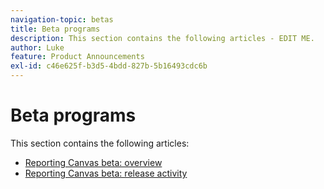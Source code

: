 ```yaml
---
navigation-topic: betas
title: Beta programs
description: This section contains the following articles - EDIT ME.
author: Luke
feature: Product Announcements
exl-id: c46e625f-b3d5-4bdd-827b-5b16493cdc6b
---
```

# Beta programs

This section contains the following articles:

* [Reporting Canvas beta: overview](/help/quicksilver/product-announcements/betas/reporting-canvas-beta/reporting-canvas-beta-overview.md)
* [Reporting Canvas beta: release activity](/help/quicksilver/product-announcements/betas/reporting-canvas-beta/reporting-canvas-release-activity.md)


